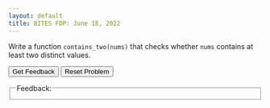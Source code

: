```yaml
---
layout: default
title: BITES FDP: June 18, 2022
---
```


<script type="text/javascript">
const TAB_SPACES = 4;
const SUBGOAL_MARKER = "##";
function success_message(parsonsPuzzle) {
    var code_list = parsonsPuzzle.getModifiedCode("#ul-" + parsonsPuzzle.options.sortableId);
    var html_str = "Your solution to this Parsons Problem is correct!<br><code>";
    for (i = 0; i < code_list.length; i++) {
        var html_pre = "<br>";
        var code_pre = "\n";
        if (code_list[i].indent > 0) {
            html_pre += "\xa0".repeat(code_list[i].indent * TAB_SPACES);
        }
        html_str += (html_pre + code_list[i].code);
    }
    html_str += "<br></code>";
    return html_str;
}

function giveFeedback(parsonsPuzzle, feedback_id) {
    if (parsonsPuzzle) {
      var feedback = parsonsPuzzle.getFeedback();

      var message = feedback.html || feedback.feedback;
      if (!message && feedback.length) {
        message = feedback.join('\n')
      }
      message = message && !feedback.success ? message : success_message(parsonsPuzzle);

      var feedbackContainer = document.getElementById(feedback_id);
      feedbackContainer.innerHTML = message;
    }
  }

function commentsFirst(code) {
    var n = code.length;
    var commentIDs = [];
    var codeIDs = [];
    for (i = 0; i < n; i++) {
        var tr = code[i].trim();
        if (tr.startsWith(SUBGOAL_MARKER)) {
            commentIDs.push(i);
        } else {
            codeIDs.push(i);
        }
    }
    n = codeIDs.length;
    var swap1, swap2, tmp;
    for (i = 0; i < n; i++) {
       swap1 = Math.floor(Math.random() * n);
       swap2 = Math.floor(Math.random() * n);
       tmp = codeIDs[swap1];
       codeIDs[swap1] = codeIDs[swap2];
       codeIDs[swap2] = tmp;
    }
    for (i = 0; i < n; i++) {
        commentIDs.push(codeIDs[i]);
    }
    return commentIDs;
}
</script>


Write a function <code>contains_two(nums)</code> that checks whether <code>nums</code> contains at least two distinct values.

<div id="vk123-sortableTrash" class="sortable-code"></div> 
<div id="vk123-sortable" class="sortable-code"></div> 
<div style="clear:both;"></div> 
<p> 
    <input id="vk123-feedbackLink" value="Get Feedback" type="button" /> 
    <input id="vk123-newInstanceLink" value="Reset Problem" type="button" /> 
</p> 
<fieldset class="feedbackFieldset"><legend>Feedback:</legend><div id="vk123-feedback"/></fieldset> 
<script type="text/javascript"> 
(function(){
  var initial = "def contains_two(nums):\n" +
    "    if not nums:\n" +
    "        return False\n" +
    "    return len(set(nums)) &gt;= 2\n" +
    "    \n" +
    "else: #distractor";
  var parsonsPuzzle = new ParsonsWidget({
    "sortableId": "vk123-sortable",
    "max_wrong_lines": 10,
    "grader": ParsonsWidget._graders.UnitTestGrader,
    "exec_limit": 2500,
    "can_indent": true,
    "x_indent": 50,
    "lang": "en",
    "show_feedback": true,
    "trashId": "vk123-sortableTrash",
    "unittests": "import unittestparson\nclass myTests(unittestparson.unittest):\n  def test_0(self):\n    self.assertEqual(contains_two([1, 2]),True,)\n  def test_1(self):\n    self.assertEqual(contains_two([1, 1]),False,)\n  def test_2(self):\n    self.assertEqual(contains_two([]),False,)\n  def test_3(self):\n    self.assertEqual(contains_two(None),False,)\n_test_result = myTests().main()"
  });
  parsonsPuzzle.init(initial);
  parsonsPuzzle.options.permutation = function(n) {
    return commentsFirst(initial.split("\n"));
  };
  parsonsPuzzle.shuffleLines();
  $("#vk123-newInstanceLink").click(function(event){ 
      event.preventDefault(); 
      parsonsPuzzle.shuffleLines(); 
  }); 
  $("#vk123-feedbackLink").click(function(event){ 
      event.preventDefault(); 
      giveFeedback(parsonsPuzzle, "vk123-feedback"); 
  }); 
})(); 
</script>
